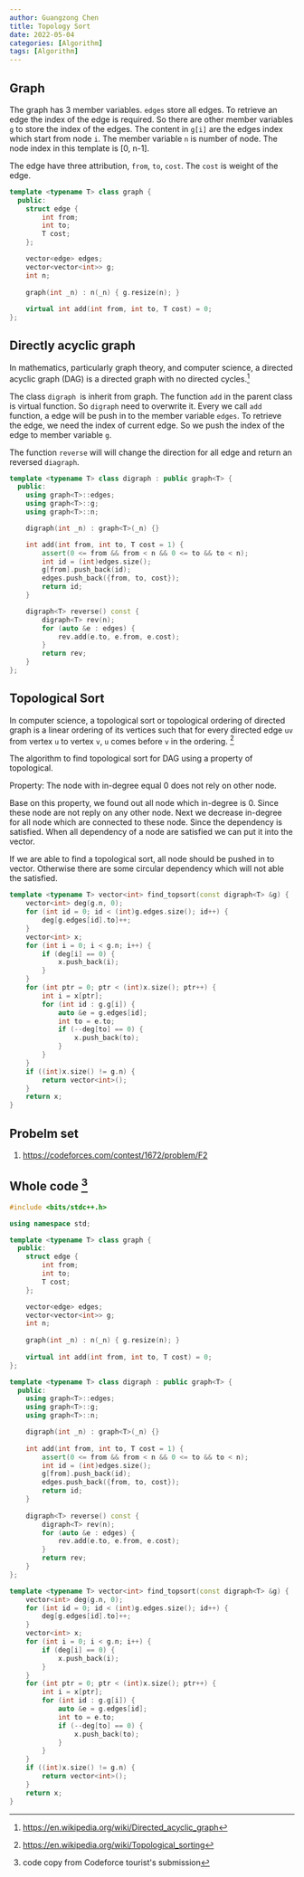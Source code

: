 ```yaml
---
author: Guangzong Chen
title: Topology Sort
date: 2022-05-04
categories: [Algorithm]
tags: [Algorithm]
---
```


## Graph 

The graph has 3 member variables. `edges` store all edges. To retrieve an edge the index of the edge is required. So there are other member variables `g` to store the index of the edges. The content in `g[i]` are the edges index which start from node `i`.  The member variable `n` is  number of node. The node index in this template is [0, n-1].

The edge have three attribution, `from`, `to`, `cost`. The `cost` is weight of the edge. 

``` cpp
template <typename T> class graph {
  public:
    struct edge {
        int from;
        int to;
        T cost;
    };

    vector<edge> edges;
    vector<vector<int>> g;
    int n;
    
    graph(int _n) : n(_n) { g.resize(n); }
    
    virtual int add(int from, int to, T cost) = 0;
};
```

## Directly acyclic graph

In mathematics, particularly graph theory, and computer science, a directed acyclic graph (DAG) is a directed graph with no directed cycles.[^1] 

The class `digraph `is inherit from graph. The function `add`  in the parent class is virtual function. So `digraph` need to overwrite it. Every we call `add` function, a edge will be push in to the member variable `edges`. To retrieve the edge, we need the index of current edge. So we push the index of the edge to member variable `g`.  

The function `reverse` will will change the direction for all edge and return an reversed `diagraph`.

``` cpp
template <typename T> class digraph : public graph<T> {
  public:
    using graph<T>::edges;
    using graph<T>::g;
    using graph<T>::n;

    digraph(int _n) : graph<T>(_n) {}

    int add(int from, int to, T cost = 1) {
        assert(0 <= from && from < n && 0 <= to && to < n);
        int id = (int)edges.size();
        g[from].push_back(id);
        edges.push_back({from, to, cost});
        return id;
    }

    digraph<T> reverse() const {
        digraph<T> rev(n);
        for (auto &e : edges) {
            rev.add(e.to, e.from, e.cost);
        }
        return rev;
    }
};
```

## Topological Sort

In computer science, a topological sort or topological ordering of directed graph is a linear ordering of its vertices such that for every directed edge `uv` from vertex `u` to vertex `v`, `u` comes before `v` in the ordering. [^2]

The algorithm to find topological sort for DAG using a property of topological.

Property: The node with in-degree equal 0 does not rely on other node.

Base on this property, we found out all node which in-degree is 0. Since these node are not reply on any other node. Next we decrease in-degree for all node which are connected to these node. Since the dependency is satisfied. When all dependency of a node are satisfied we can put it into the vector. 

If we are able to find a topological sort, all node should be pushed in to vector. Otherwise there are some circular dependency which will not able the satisfied. 


``` cpp
template <typename T> vector<int> find_topsort(const digraph<T> &g) {
    vector<int> deg(g.n, 0);
    for (int id = 0; id < (int)g.edges.size(); id++) {
        deg[g.edges[id].to]++;
    }
    vector<int> x;
    for (int i = 0; i < g.n; i++) {
        if (deg[i] == 0) {
            x.push_back(i);
        }
    }
    for (int ptr = 0; ptr < (int)x.size(); ptr++) {
        int i = x[ptr];
        for (int id : g.g[i]) {
            auto &e = g.edges[id];
            int to = e.to;
            if (--deg[to] == 0) {
                x.push_back(to);
            }
        }
    }
    if ((int)x.size() != g.n) {
        return vector<int>();
    }
    return x;
}
```

## Probelm set

1. https://codeforces.com/contest/1672/problem/F2

## Whole code [^3]

``` cpp
#include <bits/stdc++.h>

using namespace std;

template <typename T> class graph {
  public:
    struct edge {
        int from;
        int to;
        T cost;
    };

    vector<edge> edges;
    vector<vector<int>> g;
    int n;
    
    graph(int _n) : n(_n) { g.resize(n); }
    
    virtual int add(int from, int to, T cost) = 0;
};

template <typename T> class digraph : public graph<T> {
  public:
    using graph<T>::edges;
    using graph<T>::g;
    using graph<T>::n;

    digraph(int _n) : graph<T>(_n) {}
    
    int add(int from, int to, T cost = 1) {
        assert(0 <= from && from < n && 0 <= to && to < n);
        int id = (int)edges.size();
        g[from].push_back(id);
        edges.push_back({from, to, cost});
        return id;
    }
    
    digraph<T> reverse() const {
        digraph<T> rev(n);
        for (auto &e : edges) {
            rev.add(e.to, e.from, e.cost);
        }
        return rev;
    }
};

template <typename T> vector<int> find_topsort(const digraph<T> &g) {
    vector<int> deg(g.n, 0);
    for (int id = 0; id < (int)g.edges.size(); id++) {
        deg[g.edges[id].to]++;
    }
    vector<int> x;
    for (int i = 0; i < g.n; i++) {
        if (deg[i] == 0) {
            x.push_back(i);
        }
    }
    for (int ptr = 0; ptr < (int)x.size(); ptr++) {
        int i = x[ptr];
        for (int id : g.g[i]) {
            auto &e = g.edges[id];
            int to = e.to;
            if (--deg[to] == 0) {
                x.push_back(to);
            }
        }
    }
    if ((int)x.size() != g.n) {
        return vector<int>();
    }
    return x;
}
```


[^1]: https://en.wikipedia.org/wiki/Directed_acyclic_graph
[^2]: https://en.wikipedia.org/wiki/Topological_sorting
[^3]: code copy from Codeforce tourist's submission
